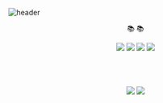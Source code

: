 
![header](https://capsule-render.vercel.app/api?type=waving&color=auto&height=300&section=header&text=%20&animation=fadeIn&fontSize=45&fontAlign=70&desc=jeeeho's%20Github&fontAlignY=45&descAlign=75&descSize=25)

<div align=center>
	<p>📚  📚</p>
</div>
<div align="center">
    <img src="https://img.shields.io/badge/Python-3766AB?style=flat-square&logo=Python&logoColor=white"/>
    <img src="https://img.shields.io/badge/JavaScript-F7DF1E?style=flat-square&logo=JavaScript&logoColor=white"/>
	<img src="https://img.shields.io/badge/Django-092E20?style=flat-square&logo=Django&logoColor=white"/>
	<img src="https://img.shields.io/badge/C-A8B9CC?style=flat-square&logo=C&logoColor=white"/>
</div>
<br>
</br>

<div align=center>
	
</div>

<br>
</br>


<div align=center>

  <a href="">
	<img src="https://img.shields.io/badge/Notion-000000?style=flat-square&logo=Notion&logoColor=white"/></a>
  <a>
	<img src="https://img.shields.io/badge/Gmail-D14836?style=flat-square&logo=Gmail&logoColor=white"/>
	</a>
</div>
